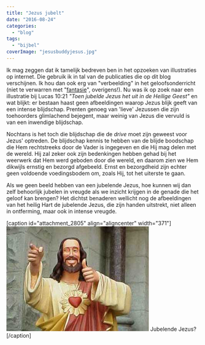 ```yaml
---
title: "Jezus jubelt"
date: "2016-08-24"
categories: 
  - "blog"
tags: 
  - "bijbel"
coverImage: "jesusbuddyjesus.jpg"
---
```


Ik mag zeggen dat ik tamelijk bedreven ben in het opzoeken van illustraties op internet. Die gebruik ik in tal van de publicaties die op dit blog verschijnen. Ik hou dan ook erg van "verbeelding" in het geloofsonderricht (niet te verwarren met "[fantasie](/blog/verstarring-verbeelding-en-fantasie/)", overigens!). Nu was ik op zoek naar een illustratie bij Lucas 10:21 _"Toen jubelde Jezus het uit in de Heilige Geest"_ en wat blijkt: er bestaan haast geen afbeeldingen waarop Jezus blijk geeft van een intense blijdschap. Prenten genoeg van 'lieve' Jezussen die zijn toehoorders glimlachend bejegent, maar weinig van Jezus die vervuld is van een inwendige blijdschap.

Nochtans is het toch die blijdschap die de _drive_ moet zijn geweest voor Jezus' optreden. De blijdschap kennis te hebben van de blijde boodschap die Hem rechtstreeks door de Vader is ingegeven en die Hij mag delen met de wereld. Hij zal zeker ook zijn bedenkingen hebben gehad bij het weerwerk dat Hem werd geboden door die wereld, en daarom zien we Hem dikwijls ernstig en bezorgd afgebeeld. Ernst en bezorgdheid zijn echter geen voldoende voedingsbodem om, zoals Hij, tot het uiterste te gaan.

Als we geen beeld hebben van een jubelende Jezus, hoe kunnen wij dan zelf behoorlijk jubelen in vreugde als we inzicht krijgen in de genade die het geloof kan brengen? Het dichtst benaderen wellicht nog de afbeeldingen van het heilig Hart de jubelende Jezus, die zijn handen uitstrekt, niet alleen in ontferming, maar ook in intense vreugde.

\[caption id="attachment\_2805" align="aligncenter" width="371"\]![Jubelende Jezus?](images/jesusbuddyjesus.jpg) Jubelende Jezus?\[/caption\]
